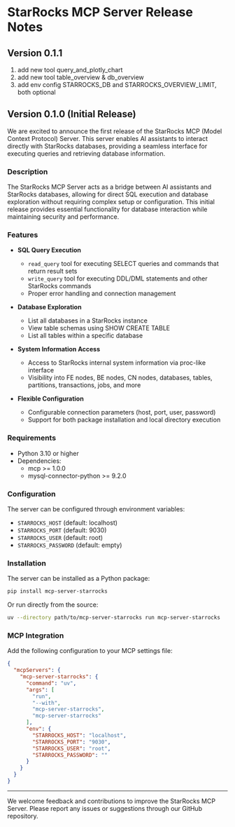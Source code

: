 # StarRocks MCP Server Release Notes

## Version 0.1.1

1. add new tool query_and_plotly_chart
2. add new tool table_overview & db_overview
3. add env config STARROCKS_DB and STARROCKS_OVERVIEW_LIMIT, both optional


## Version 0.1.0 (Initial Release)

We are excited to announce the first release of the StarRocks MCP (Model Context Protocol) Server. This server enables AI assistants to interact directly with StarRocks databases, providing a seamless interface for executing queries and retrieving database information.

### Description

The StarRocks MCP Server acts as a bridge between AI assistants and StarRocks databases, allowing for direct SQL execution and database exploration without requiring complex setup or configuration. This initial release provides essential functionality for database interaction while maintaining security and performance.

### Features

- **SQL Query Execution**
  - `read_query` tool for executing SELECT queries and commands that return result sets
  - `write_query` tool for executing DDL/DML statements and other StarRocks commands
  - Proper error handling and connection management

- **Database Exploration**
  - List all databases in a StarRocks instance
  - View table schemas using SHOW CREATE TABLE
  - List all tables within a specific database

- **System Information Access**
  - Access to StarRocks internal system information via proc-like interface
  - Visibility into FE nodes, BE nodes, CN nodes, databases, tables, partitions, transactions, jobs, and more

- **Flexible Configuration**
  - Configurable connection parameters (host, port, user, password)
  - Support for both package installation and local directory execution

### Requirements

- Python 3.10 or higher
- Dependencies:
  - mcp >= 1.0.0
  - mysql-connector-python >= 9.2.0

### Configuration

The server can be configured through environment variables:

- `STARROCKS_HOST` (default: localhost)
- `STARROCKS_PORT` (default: 9030)
- `STARROCKS_USER` (default: root)
- `STARROCKS_PASSWORD` (default: empty)

### Installation

The server can be installed as a Python package:

```bash
pip install mcp-server-starrocks
```

Or run directly from the source:

```bash
uv --directory path/to/mcp-server-starrocks run mcp-server-starrocks
```

### MCP Integration

Add the following configuration to your MCP settings file:

```json
{
  "mcpServers": {
    "mcp-server-starrocks": {
      "command": "uv",
      "args": [
        "run",
        "--with",
        "mcp-server-starrocks",
        "mcp-server-starrocks"
      ],
      "env": {
        "STARROCKS_HOST": "localhost",
        "STARROCKS_PORT": "9030",
        "STARROCKS_USER": "root",
        "STARROCKS_PASSWORD": ""
      }
    }
  }
}
```

---

We welcome feedback and contributions to improve the StarRocks MCP Server. Please report any issues or suggestions through our GitHub repository.
